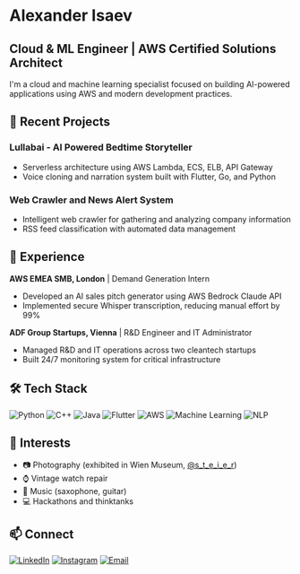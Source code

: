 
# Alexander Isaev

## Cloud & ML Engineer | AWS Certified Solutions Architect

I'm a cloud and machine learning specialist focused on building AI-powered applications using AWS and modern development practices.

## 🚀 Recent Projects

### Lullabai - AI Powered Bedtime Storyteller
- Serverless architecture using AWS Lambda, ECS, ELB, API Gateway
- Voice cloning and narration system built with Flutter, Go, and Python

### Web Crawler and News Alert System
- Intelligent web crawler for gathering and analyzing company information
- RSS feed classification with automated data management

## 💼 Experience

**AWS EMEA SMB, London** | Demand Generation Intern
- Developed an AI sales pitch generator using AWS Bedrock Claude API
- Implemented secure Whisper transcription, reducing manual effort by 99%

**ADF Group Startups, Vienna** | R&D Engineer and IT Administrator
- Managed R&D and IT operations across two cleantech startups
- Built 24/7 monitoring system for critical infrastructure

## 🛠️ Tech Stack

![Python](https://img.shields.io/badge/-Python-3776AB?style=flat-square&logo=python&logoColor=white)
![C++](https://img.shields.io/badge/-C++-00599C?style=flat-square&logo=c%2B%2B&logoColor=white)
![Java](https://img.shields.io/badge/-Java-ED8B00?style=flat-square&logo=java&logoColor=white)
![Flutter](https://img.shields.io/badge/-Flutter-02569B?style=flat-square&logo=flutter&logoColor=white)
![AWS](https://img.shields.io/badge/-AWS-232F3E?style=flat-square&logo=amazon-aws&logoColor=white)
![Machine Learning](https://img.shields.io/badge/-Machine_Learning-01D277?style=flat-square&logo=python&logoColor=white)
![NLP](https://img.shields.io/badge/-NLP-8A2BE2?style=flat-square&logo=natural-language-processing&logoColor=white)

## 🎨 Interests

- 📷 Photography (exhibited in Wien Museum, [@s_t_e_i_e_r](https://www.instagram.com/s_t_e_i_e_r/))
- ⌚ Vintage watch repair
- 🎷 Music (saxophone, guitar)
- 💻 Hackathons and thinktanks

## 📫 Connect

[![LinkedIn](https://img.shields.io/badge/-LinkedIn-0077B5?style=flat-square&logo=linkedin&logoColor=white)](https://www.linkedin.com/in/alexander-isaev/)
[![Instagram](https://img.shields.io/badge/-Instagram-E4405F?style=flat-square&logo=instagram&logoColor=white)](https://www.instagram.com/s_t_e_i_e_r/)
[![Email](https://img.shields.io/badge/-Email-D14836?style=flat-square&logo=gmail&logoColor=white)](mailto:it.isaev.alex@gmail.com)
